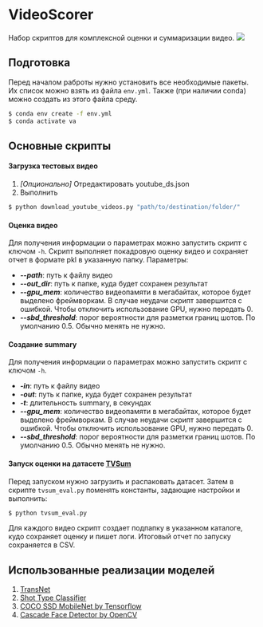 # VideoScorer
Набор скриптов для комплексной оценки и суммаризации видео.
![](https://github.com/LomotinKonstantin/VideoScorer/img/scoring_example.png)

## Подготовка
Перед началом раброты нужно установить все необходимые пакеты. Их список можно взять из файла ```env.yml```. Также (при наличии conda) можно создать из этого файла среду.
```bash
$ conda env create -f env.yml
$ conda activate va
```
## Основные скрипты
#### Загрузка тестовых видео
1. *[Опционально]* Отредактировать youtube_ds.json
2. Выполнить
```bash
$ python download_youtube_videos.py "path/to/destination/folder/"
```
#### Оценка видео
Для получения информации о параметрах можно запустить скрипт с ключом ```-h```.
Скрипт выполняет покадровую оценку видео и сохраняет отчет в формате pkl в указанную папку.
Параметры:
* ***-\-path***: путь к файлу видео
* ***-\-out_dir***: путь к папке, куда будет сохранен результат
* ***-\-gpu_mem***: количество видеопамяти в мегабайтах, которое будет выделено фреймворкам. В случае неудачи скрипт завершится с ошибкой. Чтобы отключить использование GPU, нужно передать 0.
* ***-\-sbd_threshold***: порог вероятности для разметки границ шотов. По умолчанию 0.5. Обычно менять не нужно.
#### Создание summary
Для получения информации о параметрах можно запустить скрипт с ключом ```-h```.
* ***-in***: путь к файлу видео
* ***-out***: путь к папке, куда будет сохранен результат
* ***-t***: длительность summary, в секундах
* ***-\-gpu_mem***: количество видеопамяти в мегабайтах, которое будет выделено фреймворкам. В случае неудачи скрипт завершится с ошибкой. Чтобы отключить использование GPU, нужно передать 0.
* ***-\-sbd_threshold***: порог вероятности для разметки границ шотов. По умолчанию 0.5. Обычно менять не нужно.
#### Запуск оценки на датасете [TVSum](https://github.com/yalesong/tvsum)
Перед запуском нужно загрузить и распаковать датасет. Затем в скрипте ```tvsum_eval.py``` поменять константы, задающие настройки и выполнить:
```bash
$ python tvsum_eval.py
```
Для каждого видео скрипт создает подпапку в указанном каталоге, кудо сохраняет оценку и пишет логи. Итоговый отчет по запуску сохраняется в CSV.
## Использованные реализации моделей
1. [TransNet](https://github.com/soCzech/TransNet)
2. [Shot Type Classifier](https://github.com/rsomani95/shot-type-classifier)
3. [COCO SSD MobileNet by Tensorflow](https://www.tensorflow.org/lite/models/object_detection/overview) 
4. [Cascade Face Detector by OpenCV](https://docs.opencv.org/3.4/db/d28/tutorial_cascade_classifier.html)












